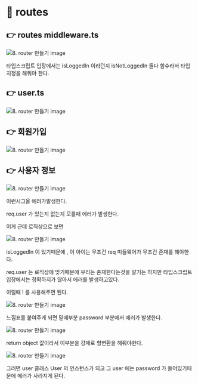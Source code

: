 # 📌 routes

## 👉 routes middleware.ts

![8. router 만들기 image](https://slid-capture.s3.ap-northeast-2.amazonaws.com/public/capture_images/695f0956ce4849b990de3d71312284e1/5ecacdfa-2fec-4882-92e3-f676efdbd488.png)


타입스크립트 입장에서는 isLoggedIn 이라던지 isNotLoggedIn 둘다 함수라서 타입지정을 해줘야 한다.


## 👉 user.ts

![8. router 만들기 image](https://slid-capture.s3.ap-northeast-2.amazonaws.com/public/capture_images/695f0956ce4849b990de3d71312284e1/38c4c708-686e-44e7-9f10-06c7fe438000.png)

## 👉 회원가입

![8. router 만들기 image](https://slid-capture.s3.ap-northeast-2.amazonaws.com/public/capture_images/695f0956ce4849b990de3d71312284e1/ac1c799a-d1e7-4c74-9b80-b0212d73f38b.png)


## 👉 사용자 정보

![8. router 만들기 image](https://slid-capture.s3.ap-northeast-2.amazonaws.com/public/capture_images/695f0956ce4849b990de3d71312284e1/0e9dcd69-ecb5-4526-ad87-a7649aa93837.png)


이런시그올 에러가발생한다.


req.user 가 있는지 없는지 모를때 에러가 발생한다.


이게 근데 로직상으로 보면

![8. router 만들기 image](https://slid-capture.s3.ap-northeast-2.amazonaws.com/public/capture_images/695f0956ce4849b990de3d71312284e1/01e0905a-4854-4b85-a2fa-b738d4b6b65e.png)


isLoggedIn 이 있기때문에 , 이 아이는 무조건 req 미들웨어가 무조건 존재를 해야한다.


req.user 는 로직상에 맞기때문에 우리는 존재한다는것을 알기는 하지만 타입스크립트 입장에서는 정확하지가 않아서 에러를 발생하고있다.


이럴때 ! 를 사용해주면 된다.

![8. router 만들기 image](https://slid-capture.s3.ap-northeast-2.amazonaws.com/public/capture_images/695f0956ce4849b990de3d71312284e1/3de8293c-9910-437b-808d-bc79d6ba45dd.png)


느낌표를 붙여주게 되면 밑에부분 password 부분에서 에러가 발생한다.

![8. router 만들기 image](https://slid-capture.s3.ap-northeast-2.amazonaws.com/public/capture_images/695f0956ce4849b990de3d71312284e1/e05149a6-751e-4421-8f0d-d2727b60ce19.png)


return object 값이라서 이부분을 강제로 형변환을 해줘야한다.

![8. router 만들기 image](https://slid-capture.s3.ap-northeast-2.amazonaws.com/public/capture_images/695f0956ce4849b990de3d71312284e1/a88d73dd-535b-4e15-8db8-ca90b7e2884c.png)


그러면 user 클래스 User 의 인스턴스가 되고 그 user 에는 password 가 들어있기때문에 에러가 사라지게 된다.

